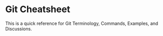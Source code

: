 # Git Cheatsheet
This is a quick reference for Git Terminology, Commands, Examples, and Discussions.